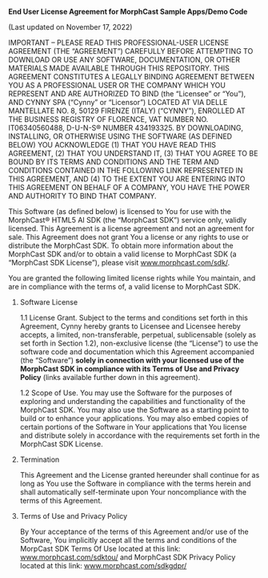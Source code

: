 **End User License Agreement for MorphCast Sample Apps/Demo Code**

(Last updated on November 17, 2022)

IMPORTANT – PLEASE READ THIS PROFESSIONAL-USER LICENSE AGREEMENT (THE “AGREEMENT”) CAREFULLY BEFORE ATTEMPTING TO DOWNLOAD OR USE ANY SOFTWARE, DOCUMENTATION, OR OTHER MATERIALS MADE AVAILABLE THROUGH THIS REPOSITORY. THIS AGREEMENT CONSTITUTES A LEGALLY BINDING AGREEMENT BETWEEN YOU AS A PROFESSIONAL USER OR THE COMPANY WHICH YOU REPRESENT AND ARE AUTHORIZED TO BIND (the “Licensee” or “You”), AND CYNNY SPA (“Cynny” or “Licensor”) LOCATED AT VIA DELLE MANTELLATE NO. 8, 50129 FIRENZE (ITALY) (“CYNNY”), ENROLLED AT THE BUSINESS REGISTRY OF FLORENCE, VAT NUMBER NO. IT06340560488, D-U-N-S® NUMBER 434193325. BY DOWNLOADING, INSTALLING, OR OTHERWISE USING THE SOFTWARE (AS DEFINED BELOW) YOU ACKNOWLEDGE (1) THAT YOU HAVE READ THIS AGREEMENT, (2) THAT YOU UNDERSTAND IT, (3) THAT YOU AGREE TO BE BOUND BY ITS TERMS AND CONDITIONS AND THE TERM AND CONDITIONS CONTAINED IN THE FOLLOWING LINK REPRESENTED IN THIS AGREEMENT, AND (4) TO THE EXTENT YOU ARE ENTERING INTO THIS AGREEMENT ON BEHALF OF A COMPANY, YOU HAVE THE POWER AND AUTHORITY TO BIND THAT COMPANY.

This Software (as defined below) is licensed to You for use with the MorphCast® HTML5 AI SDK (the “MorphCast SDK”) service only, validly licensed. This Agreement is a license agreement and not an agreement for sale. This Agreement does not grant You a license or any rights to use or distribute the MorphCast SDK. To obtain more information about the MorphCast SDK and/or to obtain a valid license to MorphCast SDK (a “MorphCast SDK License”), please visit www.morphcast.com/sdk/.

You are granted the following limited license rights while You maintain, and are in compliance with the terms of, a valid license to MorphCast SDK.

1. Software License

    1.1 License Grant. Subject to the terms and conditions set forth in this Agreement, Cynny hereby grants to Licensee and Licensee hereby accepts, a limited, non-transferable, perpetual, sublicensable (solely as set forth in Section 1.2), non-exclusive license (the “License”) to use the software code and documentation which this Agreement accompanied (the “Software”) **solely in connection with your licensed use of the MorphCast SDK in compliance with its Terms of Use and Privacy Policy** (links available further down in this agreement).

    1.2 Scope of Use. You may use the Software for the purposes of exploring and understanding the capabilities and functionality of the MorphCast SDK. You may also use the Software as a starting point to build or to enhance your applications. You may also embed copies of certain portions of the Software in Your applications that You license and distribute solely in accordance with the requirements set forth in the MorphCast SDK License.

2. Termination

    This Agreement and the License granted hereunder shall continue for as long as You use the Software in compliance with the terms herein and shall automatically self-terminate upon Your noncompliance with the terms of this Agreement.

3. Terms of Use and Privacy Policy

    By Your acceptance of the terms of this Agreement and/or use of the Software, You implicitly accept all the terms and conditions of the MorpCast SDK Terms Of Use located at this link: www.morphcast.com/sdktou/ and MorphCast SDK Privacy Policy located at this link: www.morphcast.com/sdkgdpr/

